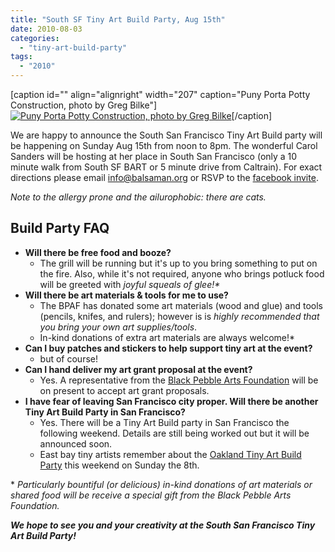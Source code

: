 ```yaml
---
title: "South SF Tiny Art Build Party, Aug 15th"
date: 2010-08-03
categories: 
  - "tiny-art-build-party"
tags: 
  - "2010"
---
```


\[caption id="" align="alignright" width="207" caption="Puny Porta Potty Construction, photo by Greg Bilke"\][![Puny Porta Potty Construction, photo by Greg Bilke](https://farm4.static.flickr.com/3422/3875897525_163c766140_z.jpg?zz=1 "Puny Porta Potty Construction, photo by Greg Bilke")](https://www.flickr.com/photos/sparxy/3875897525/in/pool-1215242@N23/)\[/caption\]

We are happy to announce the South San Francisco Tiny Art Build party will be happening on Sunday Aug 15th from noon to 8pm. The wonderful Carol Sanders will be hosting at her place in South San Francisco (only a 10 minute walk from South SF BART or 5 minute drive from Caltrain). For exact directions please email [info@balsaman.org](mailto:info@balsaman.org) or RSVP to the [facebook invite](https://www.facebook.com/event.php?eid=148415001840588 "Tiny Art Build Party, South San Francisco, facebook invite").

_Note to the allergy prone and the ailurophobic: there are cats._

## Build Party FAQ

- **Will there be free food and booze?**
    - The grill will be running but it's up to you bring something to put on the fire. Also, while it's not required, anyone who brings potluck food will be greeted with _joyful squeals of glee!\*_
- **Will there be art materials & tools for me to use?**
    - The BPAF has donated some art materials (wood and glue) and tools (pencils, knifes, and rulers); however is is _highly recommended that you bring your own art supplies/tools_.
    - In-kind donations of extra art materials are always welcome!\*
- **Can I buy patches and stickers to help support tiny art at the event?**
    - but of course!
- **Can I hand deliver my art grant proposal at the event?**
    - Yes. A representative from the [Black Pebble Arts Foundation](https://balsaman.org/donate/) will be on present to accept art grant proposals.
- **I have fear of leaving San Francisco city proper. Will there be another Tiny Art Build Party in San Francisco?**
    - Yes. There will be a Tiny Art Build party in San Francisco the following weekend. Details are still being worked out but it will be announced soon.
    - East bay tiny artists remember about the [Oakland Tiny Art Build Party](https://balsaman.org/2010/07/tiny-art-build-party-oakland-aug-8th/) this weekend on Sunday the 8th.

\* _Particularly bountiful (or delicious) in-kind donations of art materials or shared food will be receive a special gift from the Black Pebble Arts Foundation._

**_We hope to see you and your creativity at the South San Francisco Tiny Art Build Party!_**
